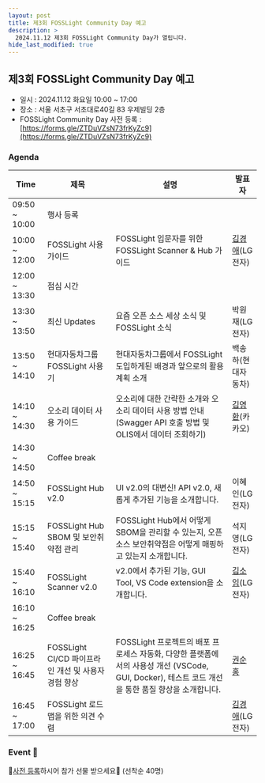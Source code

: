 ```yaml
---
layout: post
title: 제3회 FOSSLight Community Day 예고
description: >
  2024.11.12 제3회 FOSSLight Community Day가 열립니다.
hide_last_modified: true
---
```


## 제3회 FOSSLight Community Day 예고
 - 일시 : 2024.11.12 화요일 10:00 ~ 17:00
 - 장소 : 서울 서초구 서초대로40길 83 우제빌딩 2층
 - FOSSLight Community Day 사전 등록 : [https://forms.gle/ZTDuVZsN73frKyZc9](https://forms.gle/ZTDuVZsN73frKyZc9)

### Agenda

<div class="datatable-begin"></div>

|Time|제목|설명|발표자|
|--- | --- |--- | --- | 
|09:50 ~ 10:00|행사 등록| || 
|10:00 ~ 12:00|FOSSLight 사용 가이드|FOSSLight 입문자를 위한 FOSSLight Scanner & Hub 가이드|[김경애](https://www.linkedin.com/in/kyoungae-kim-597a1630/)(LG전자)|
|12:00 ~ 13:30|점심 시간||
|13:30 ~ 13:50|최신 Updates| 요즘 오픈 소스 세상 소식 및 FOSSLight 소식 |박원재(LG전자)|
|13:50 ~ 14:10|현대자동차그룹 FOSSLight 사용기|현대자동차그룹에서 FOSSLight 도입하게된 배경과 앞으로의 활용계획 소개|백송하(현대자동차)|
|14:10 ~ 14:30|오소리 데이터 사용 가이드 |오소리에 대한 간략한 소개와 오소리 데이터 사용 방법 안내 (Swagger API 호출 방법 및 OLIS에서 데이터 조회하기)|[김영환](https://www.linkedin.com/in/%EC%98%81%ED%99%98-%EA%B9%80-4069b5135/ )(카카오)|
|14:30 ~ 14:50|Coffee break||
|14:50 ~ 15:15|FOSSLight Hub v2.0| UI v2.0의 대변신! API v2.0, 새롭게 추가된 기능을 소개합니다. |이혜인(LG전자)|
|15:15 ~ 15:40|FOSSLight Hub SBOM 및 보안취약점 관리|FOSSLight Hub에서 어떻게 SBOM을 관리할 수 있는지, 오픈소스 보안취약점은 어떻게 매핑하고 있는지 소개합니다.|석지영(LG전자)|
|15:40 ~ 16:10|FOSSLight Scanner v2.0|v2.0에서 추가된 기능, GUI Tool, VS Code extension을 소개합니다.|[김소임](https://www.linkedin.com/in/soim-kim-093036216/)(LG전자)|
|16:10 ~ 16:25|Coffee break| ||
|16:25 ~ 16:45|FOSSLight CI/CD 파이프라인 개선 및 사용자 경험 향상|FOSSLight 프로젝트의 배포 프로세스 자동화, 다양한 플랫폼에서의 사용성 개선 (VSCode, GUI, Docker), 테스트 코드 개선을 통한 품질 향상을 소개합니다.|[권순홍](https://velog.io/@nanayah99/posts)|
|16:45 ~ 17:00|FOSSLight 로드 맵을 위한 의견 수렴||[김경애](https://www.linkedin.com/in/kyoungae-kim-597a1630/)(LG전자)|

<div class="datatable-end"></div>

### Event 🎉
🎁[사전 등록](https://forms.gle/ZTDuVZsN73frKyZc9)하시어 참가 선물 받으세요🎁 (선착순 40명)
